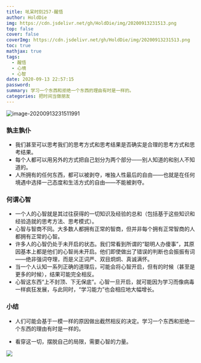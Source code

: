 ```yaml
---
title: 吼呆时刻257-醒悟
author: HoldDie
img: https://cdn.jsdelivr.net/gh/HoldDie/img/20200913231513.png
top: false
cover: false
coverImg: https://cdn.jsdelivr.net/gh/HoldDie/img/20200913231513.png
toc: true
mathjax: true
tags:
  - 醒悟
  - 心境
  - 心智
date: 2020-09-13 22:57:15
password:
summary: 学习一个东西和拒绝一个东西的理由有时是一样的。
categories: 把时间当做朋友
---
```


![image-20200913231511991](https://cdn.jsdelivr.net/gh/HoldDie/img/20200913231513.png)

### 孰主孰仆

- 我们甚至可以思考我们的思考方式和思考结果是否确实是合理的思考方式和思考结果。
- 每个人都可以用另外的方式把自己划分为两个部分——别人知道的和别人不知道的。
- 人所拥有的任何东西，都可以被剥夺，唯独人性最后的自由——也就是在任何境遇中选择一己态度和生活方式的自由——不能被剥夺。

### 何谓心智

- 一个人的心智就是其过往获得的一切知识及经验的总和（包括基于这些知识和经验造就的思考方法、思考模式）。
- 心智与智商不同。大多数人都拥有正常的智商，但并非每个拥有正常智商的人都拥有正常的心智。
- 许多人的心智仍处于未开启的状态。我们常看到所谓的“聪明人办傻事”，其原因基本上都是他们的心智尚未开启。他们即使做出了错误的判断也会振振有词——绝非强词夺理，而是义正词严、双目炯炯、真诚满怀。
- 当一个人认知一系列正确的道理后，可能会将心智开启，但有的时候（甚至是更多的时候），结果可能完全相反。
- 心智这东西“上不封顶、下无保底”。心智一旦开启，就可能因为学习而像病毒一样疯狂发展，与此同时，“学习能力”也会相应地大幅增长。

### 小结

- 人们可能会基于一模一样的原因做出截然相反的决定。学习一个东西和拒绝一个东西的理由有时是一样的。

- 看穿这一切，摆脱自己的局限，需要心智的力量。

![](https://cdn.jsdelivr.net/gh/HoldDie/img/20200913231137.png)